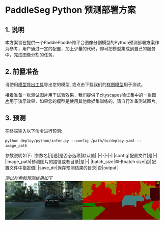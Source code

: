 # PaddleSeg Python 预测部署方案

## 1. 说明

本方案旨在提供一个PaddlePaddle跨平台图像分割模型的Python预测部署方案作为参考，用户通过一定的配置，加上少量的代码，即可把模型集成到自己的服务中，完成图像分割的任务。

## 2. 前置准备

请使用[模型导出工具](../../docs/model_export.md)导出您的模型, 或点击下载我们的[样例模型](https://paddleseg.bj.bcebos.com/dygraph/demo/bisenet_demo_model.tar.gz)用于测试。

接着准备一张测试图片用于试验效果，我们提供了cityscapes验证集中的一张[图片](https://paddleseg.bj.bcebos.com/dygraph/demo/cityscapes_demo.png)用于演示效果，如果您的模型是使用其他数据集训练的，请自行准备测试图片。

## 3. 预测

在终端输入以下命令进行预测:
```shell
python deploy/python/infer.py --config /path/to/deploy.yaml --image_path
```

参数说明如下:
|参数名|用途|是否必选项|默认值|
|-|-|-|-|
|config|配置文件|是|-|
|image_path|预测图片的路径或者目录|是|-|
|batch_size|单卡batch size|否|配置文件中指定值|
|save_dir|保存预测结果的目录|否|output|

*测试样例和预测结果如下*
![cityscape_predict_demo.png](../../docs/images/cityscapes_predict_demo.png)
